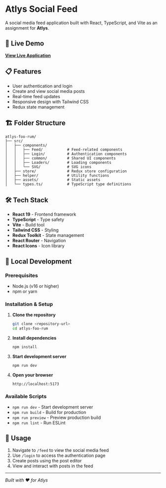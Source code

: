 # Atlys Social Feed

A social media feed application built with React, TypeScript, and Vite as an assignment for **Atlys**.

## 🚀 Live Demo

**[View Live Application](https://atlys-foo-rum.netlify.app/feed)**

## 📋 Features

- User authentication and login
- Create and view social media posts
- Real-time feed updates
- Responsive design with Tailwind CSS
- Redux state management

## 🏗️ Folder Structure

```
atlys-foo-rum/
├── src/
│   ├── components/
│   │   ├── Feed/           # Feed-related components
│   │   ├── Login/          # Authentication components
│   │   ├── common/         # Shared UI components
│   │   ├── Loaders/        # Loading components
│   │   └── SVG/            # SVG icons
│   ├── store/              # Redux store configuration
│   ├── helper/             # Utility functions
│   ├── assets/             # Static assets
│   └── types.ts/           # TypeScript type definitions
```

## 🛠️ Tech Stack

- **React 19** - Frontend framework
- **TypeScript** - Type safety
- **Vite** - Build tool
- **Tailwind CSS** - Styling
- **Redux Toolkit** - State management
- **React Router** - Navigation
- **React Icons** - Icon library

## 🚀 Local Development

### Prerequisites

- Node.js (v16 or higher)
- npm or yarn

### Installation & Setup

1. **Clone the repository**

   ```bash
   git clone <repository-url>
   cd atlys-foo-rum
   ```

2. **Install dependencies**

   ```bash
   npm install
   ```

3. **Start development server**

   ```bash
   npm run dev
   ```

4. **Open your browser**
   ```
   http://localhost:5173
   ```

### Available Scripts

- `npm run dev` - Start development server
- `npm run build` - Build for production
- `npm run preview` - Preview production build
- `npm run lint` - Run ESLint

## 📱 Usage

1. Navigate to `/feed` to view the social media feed
2. Use `/login` to access the authentication page
3. Create posts using the post editor
4. View and interact with posts in the feed

---

_Built with ❤️ for Atlys_
